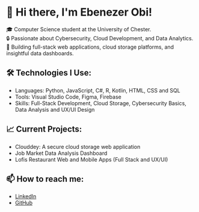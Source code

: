 # 👋 Hi there, I'm Ebenezer Obi!

🎓 Computer Science student at the University of Chester.  
🔒 Passionate about Cybersecurity, Cloud Development, and Data Analytics.  
🚀 Building full-stack web applications, cloud storage platforms, and insightful data dashboards.

## 🛠️ Technologies I Use:
- Languages: Python, JavaScript, C#, R, Kotlin, HTML, CSS and SQL
- Tools: Visual Studio Code, Figma, Firebase
- Skills: Full-Stack Development, Cloud Storage, Cybersecurity Basics, Data Analysis and UX/UI Design

## 📈 Current Projects:
- Clouddey: A secure cloud storage web application
- Job Market Data Analysis Dashboard
- Lofis Restaurant Web and Mobile Apps (Full Stack and UX/UI)

## 📫 How to reach me:
- [LinkedIn](https://www.linkedin.com/in/ebenezer-obi-23858324b/)
- [GitHub](https://github.com/Ebzefr)

